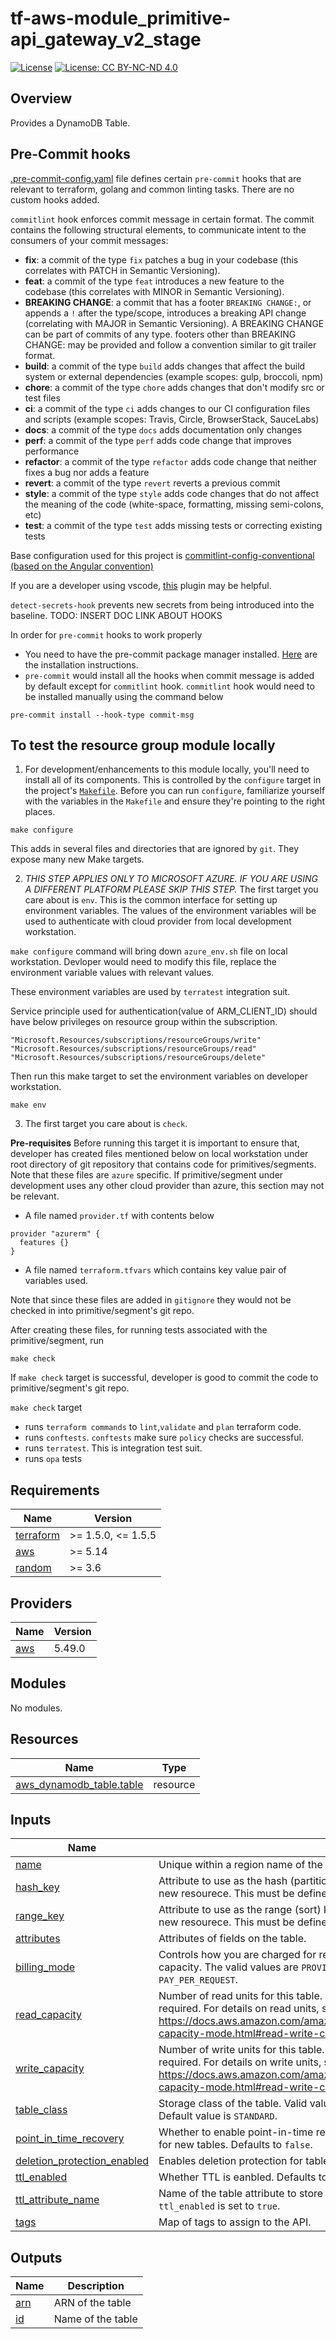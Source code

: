 # tf-aws-module_primitive-api_gateway_v2_stage

[![License](https://img.shields.io/badge/License-Apache_2.0-blue.svg)](https://opensource.org/licenses/Apache-2.0)
[![License: CC BY-NC-ND 4.0](https://img.shields.io/badge/License-CC_BY--NC--ND_4.0-lightgrey.svg)](https://creativecommons.org/licenses/by-nc-nd/4.0/)

## Overview

Provides a DynamoDB Table.

## Pre-Commit hooks

[.pre-commit-config.yaml](.pre-commit-config.yaml) file defines certain `pre-commit` hooks that are relevant to terraform, golang and common linting tasks. There are no custom hooks added.

`commitlint` hook enforces commit message in certain format. The commit contains the following structural elements, to communicate intent to the consumers of your commit messages:

- **fix**: a commit of the type `fix` patches a bug in your codebase (this correlates with PATCH in Semantic Versioning).
- **feat**: a commit of the type `feat` introduces a new feature to the codebase (this correlates with MINOR in Semantic Versioning).
- **BREAKING CHANGE**: a commit that has a footer `BREAKING CHANGE:`, or appends a `!` after the type/scope, introduces a breaking API change (correlating with MAJOR in Semantic Versioning). A BREAKING CHANGE can be part of commits of any type.
footers other than BREAKING CHANGE: <description> may be provided and follow a convention similar to git trailer format.
- **build**: a commit of the type `build` adds changes that affect the build system or external dependencies (example scopes: gulp, broccoli, npm)
- **chore**: a commit of the type `chore` adds changes that don't modify src or test files
- **ci**: a commit of the type `ci` adds changes to our CI configuration files and scripts (example scopes: Travis, Circle, BrowserStack, SauceLabs)
- **docs**: a commit of the type `docs` adds documentation only changes
- **perf**: a commit of the type `perf` adds code change that improves performance
- **refactor**: a commit of the type `refactor` adds code change that neither fixes a bug nor adds a feature
- **revert**: a commit of the type `revert` reverts a previous commit
- **style**: a commit of the type `style` adds code changes that do not affect the meaning of the code (white-space, formatting, missing semi-colons, etc)
- **test**: a commit of the type `test` adds missing tests or correcting existing tests

Base configuration used for this project is [commitlint-config-conventional (based on the Angular convention)](https://github.com/conventional-changelog/commitlint/tree/master/@commitlint/config-conventional#type-enum)

If you are a developer using vscode, [this](https://marketplace.visualstudio.com/items?itemName=joshbolduc.commitlint) plugin may be helpful.

`detect-secrets-hook` prevents new secrets from being introduced into the baseline. TODO: INSERT DOC LINK ABOUT HOOKS

In order for `pre-commit` hooks to work properly

- You need to have the pre-commit package manager installed. [Here](https://pre-commit.com/#install) are the installation instructions.
- `pre-commit` would install all the hooks when commit message is added by default except for `commitlint` hook. `commitlint` hook would need to be installed manually using the command below

```
pre-commit install --hook-type commit-msg
```

## To test the resource group module locally

1. For development/enhancements to this module locally, you'll need to install all of its components. This is controlled by the `configure` target in the project's [`Makefile`](./Makefile). Before you can run `configure`, familiarize yourself with the variables in the `Makefile` and ensure they're pointing to the right places.

```
make configure
```

This adds in several files and directories that are ignored by `git`. They expose many new Make targets.

2. _THIS STEP APPLIES ONLY TO MICROSOFT AZURE. IF YOU ARE USING A DIFFERENT PLATFORM PLEASE SKIP THIS STEP._ The first target you care about is `env`. This is the common interface for setting up environment variables. The values of the environment variables will be used to authenticate with cloud provider from local development workstation.

`make configure` command will bring down `azure_env.sh` file on local workstation. Devloper would need to modify this file, replace the environment variable values with relevant values.

These environment variables are used by `terratest` integration suit.

Service principle used for authentication(value of ARM_CLIENT_ID) should have below privileges on resource group within the subscription.

```
"Microsoft.Resources/subscriptions/resourceGroups/write"
"Microsoft.Resources/subscriptions/resourceGroups/read"
"Microsoft.Resources/subscriptions/resourceGroups/delete"
```

Then run this make target to set the environment variables on developer workstation.

```
make env
```

3. The first target you care about is `check`.

**Pre-requisites**
Before running this target it is important to ensure that, developer has created files mentioned below on local workstation under root directory of git repository that contains code for primitives/segments. Note that these files are `azure` specific. If primitive/segment under development uses any other cloud provider than azure, this section may not be relevant.

- A file named `provider.tf` with contents below

```
provider "azurerm" {
  features {}
}
```

- A file named `terraform.tfvars` which contains key value pair of variables used.

Note that since these files are added in `gitignore` they would not be checked in into primitive/segment's git repo.

After creating these files, for running tests associated with the primitive/segment, run

```
make check
```

If `make check` target is successful, developer is good to commit the code to primitive/segment's git repo.

`make check` target

- runs `terraform commands` to `lint`,`validate` and `plan` terraform code.
- runs `conftests`. `conftests` make sure `policy` checks are successful.
- runs `terratest`. This is integration test suit.
- runs `opa` tests
<!-- BEGINNING OF PRE-COMMIT-TERRAFORM DOCS HOOK -->
## Requirements

| Name | Version |
|------|---------|
| <a name="requirement_terraform"></a> [terraform](#requirement\_terraform) | >= 1.5.0, <= 1.5.5 |
| <a name="requirement_aws"></a> [aws](#requirement\_aws) | >= 5.14 |
| <a name="requirement_random"></a> [random](#requirement\_random) | >= 3.6 |

## Providers

| Name | Version |
|------|---------|
| <a name="provider_aws"></a> [aws](#provider\_aws) | 5.49.0 |

## Modules

No modules.

## Resources

| Name | Type |
|------|------|
| [aws_dynamodb_table.table](https://registry.terraform.io/providers/hashicorp/aws/latest/docs/resources/dynamodb_table) | resource |

## Inputs

| Name | Description | Type | Default | Required |
|------|-------------|------|---------|:--------:|
| <a name="input_name"></a> [name](#input\_name) | Unique within a region name of the table. | `string` | n/a | yes |
| <a name="input_hash_key"></a> [hash\_key](#input\_hash\_key) | Attribute to use as the hash (partition) key. Changes to this value forces creation of a new resourece. This must be defined in `attributes`. | `string` | n/a | yes |
| <a name="input_range_key"></a> [range\_key](#input\_range\_key) | Attribute to use as the range (sort) key. Changes to this value forces creation of a new resourece. This must be defined in `attributes`. | `string` | `null` | no |
| <a name="input_attributes"></a> [attributes](#input\_attributes) | Attributes of fields on the table. | `map(string)` | n/a | yes |
| <a name="input_billing_mode"></a> [billing\_mode](#input\_billing\_mode) | Controls how you are charged for read and write throughput and how you manage capacity. The valid values are `PROVISIONED` and `PAY_PER_REQUEST`. Defaults to `PAY_PER_REQUEST`. | `string` | `"PAY_PER_REQUEST"` | no |
| <a name="input_read_capacity"></a> [read\_capacity](#input\_read\_capacity) | Number of read units for this table. If the `billing_mode` is `PROVISIONED`, this field is required. For details on read units, see: https://docs.aws.amazon.com/amazondynamodb/latest/developerguide/provisioned-capacity-mode.html#read-write-capacity-units | `number` | `null` | no |
| <a name="input_write_capacity"></a> [write\_capacity](#input\_write\_capacity) | Number of write units for this table. If the `billing_mode` is `PROVISIONED`, this field is required. For details on write units, see: https://docs.aws.amazon.com/amazondynamodb/latest/developerguide/provisioned-capacity-mode.html#read-write-capacity-units | `number` | `null` | no |
| <a name="input_table_class"></a> [table\_class](#input\_table\_class) | Storage class of the table. Valid values are `STANDARD` and `STANDARD_INFREQUENT_ACCESS`. Default value is `STANDARD`. | `string` | `"STANDARD"` | no |
| <a name="input_point_in_time_recovery"></a> [point\_in\_time\_recovery](#input\_point\_in\_time\_recovery) | Whether to enable point-in-time recovery. This can take up to 10 minutes to enable for new tables. Defaults to `false`. | `bool` | `false` | no |
| <a name="input_deletion_protection_enabled"></a> [deletion\_protection\_enabled](#input\_deletion\_protection\_enabled) | Enables deletion protection for table. Defaults to `false`. | `bool` | `false` | no |
| <a name="input_ttl_enabled"></a> [ttl\_enabled](#input\_ttl\_enabled) | Whether TTL is eanbled. Defaults to `false`. | `bool` | `false` | no |
| <a name="input_ttl_attribute_name"></a> [ttl\_attribute\_name](#input\_ttl\_attribute\_name) | Name of the table attribute to store the TTL timestamp in. Has no effect unless `ttl_enabled` is set to `true`. | `string` | `null` | no |
| <a name="input_tags"></a> [tags](#input\_tags) | Map of tags to assign to the API. | `map(string)` | `null` | no |

## Outputs

| Name | Description |
|------|-------------|
| <a name="output_arn"></a> [arn](#output\_arn) | ARN of the table |
| <a name="output_id"></a> [id](#output\_id) | Name of the table |
<!-- END OF PRE-COMMIT-TERRAFORM DOCS HOOK -->
